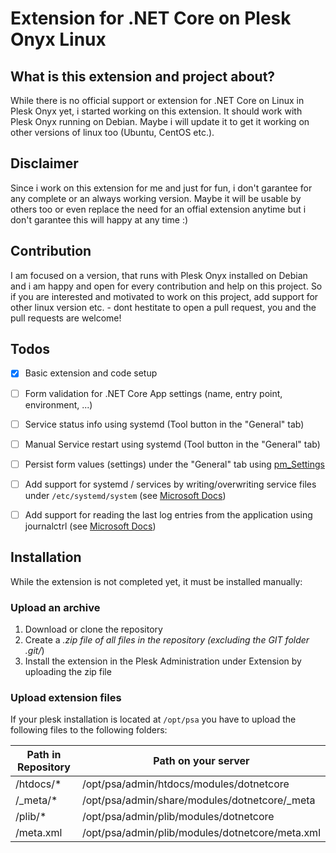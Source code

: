 # Extension for .NET Core on Plesk Onyx Linux

## What is this extension and project about?

While there is no official support or extension for .NET Core on Linux in Plesk Onyx yet, i started working on this extension. It should work with Plesk Onyx running on Debian. Maybe i will update it to get it working on other versions of linux too (Ubuntu, CentOS etc.).

## Disclaimer

Since i work on this extension for me and just for fun, i don't garantee for any complete or an always working version. Maybe it will be usable by others too or even replace the need for an offial extension anytime but i don't garantee this will happy at any time :)

## Contribution

I am focused on a version, that runs with Plesk Onyx installed on Debian and i am happy and open for every contribution and help on this project. So if you are interested and motivated to work on this project, add support for other linux version etc. - dont hestitate to open a pull request, you and the pull requests are welcome!

## Todos

- [X] Basic extension and code setup

- [ ] Form validation for .NET Core App settings (name, entry point, environment, ...)

- [ ] Service status info using systemd (Tool button in the "General" tab)

- [ ] Manual Service restart using systemd (Tool button in the "General" tab)

- [ ] Persist form values (settings) under the "General" tab using [pm_Settings](https://plesk.github.io/pm-api-stubs/docs/classes/pm_Settings.html)

- [ ] Add support for systemd / services by writing/overwriting service files under ```/etc/systemd/system``` (see [Microsoft Docs](https://docs.microsoft.com/en-us/aspnet/core/host-and-deploy/linux-nginx?view=aspnetcore-2.1&tabs=aspnetcore2x#create-the-service-file))

- [ ] Add support for reading the last log entries from the application using journalctrl (see [Microsoft Docs](https://docs.microsoft.com/en-us/aspnet/core/host-and-deploy/linux-nginx?view=aspnetcore-2.1&tabs=aspnetcore2x#viewing-logs))



## Installation

While the extension is not completed yet, it must be installed manually:

### Upload an archive

1. Download or clone the repository
2. Create a *.zip file of all files in the repository (excluding the GIT folder .git/*)
3. Install the extension in the Plesk Administration under Extension by uploading the zip file

### Upload extension files

If your plesk installation is located at ```/opt/psa``` you have to upload the following files to the following folders:

| Path in Repository | Path on your server                             |
|--------------------|-------------------------------------------------|
| /htdocs/*          | /opt/psa/admin/htdocs/modules/dotnetcore        |
| /_meta/*           | /opt/psa/admin/share/modules/dotnetcore/_meta   |
| /plib/*            | /opt/psa/admin/plib/modules/dotnetcore          |
| /meta.xml          | /opt/psa/admin/plib/modules/dotnetcore/meta.xml |